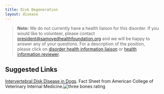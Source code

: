 ```yaml
---
title: Disk Degeneration
layout: disease
---
```


> **Note:** We do not currently have a health liaison for this disorder.
> If you would like to volunteer, please contact
> [president@samoyedhealthfoundation.org](mailto:president@samoyedhealthfoundation.org?subject=Questions%20about%20becoming%20a%20Health%20Information%20Liaison%20or%20Reviewer)
> and we will be happy to answer any of your questions.
> For a description of the position, please click on
> [disorder health information liaison](/become-a-health-information-liaison)
> or
> [health information reviewer](/become-a-health-information-reviewer).

## Suggested Links

[Intervertebral Disk Disease in Dogs](https://web.archive.org/web/20201023000438/https://www.acvim.org/Animal-Owners/Animal-Education/Health-Fact-Sheets/Neurology/Intervertebral-Disk-Disease-in-Dogs). Fact Sheet from American College of Veterinary Internal Medicine.![three bones rating](/img/3-bones.gif)

